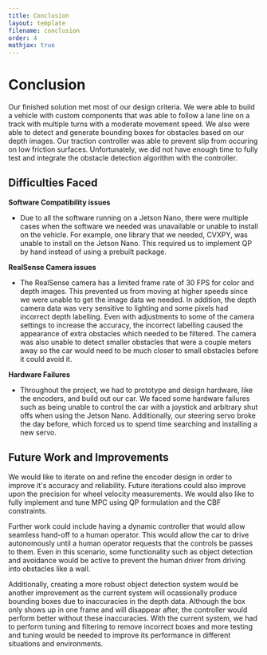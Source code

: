 ```yaml
---
title: Conclusion
layout: template
filename: conclusion
order: 4
mathjax: true
--- 
```


# Conclusion

Our finished solution met most of our design criteria. We were able to build a vehicle with custom components that was able to follow a lane line on a track with multiple turns with a moderate movement speed. We also were able to detect and generate bounding boxes for obstacles based on our depth images. Our traction controller was able to prevent slip from occuring on low friction surfaces. Unfortunately, we did not have enough time to fully test and integrate the obstacle detection algorithm with the controller. 

## Difficulties Faced

**Software Compatibility issues**
- Due to all the software running on a Jetson Nano, there were multiple cases when the software we needed was unavailable or unable to install on the vehicle. For example, one library that we needed, CVXPY, was unable to install on the Jetson Nano. This required us to implement QP by hand instead of using a prebuilt package.

**RealSense Camera issues**
- The RealSense camera has a limited frame rate of 30 FPS for color and depth images. This prevented us from moving at higher speeds since we were unable to get the image data we needed. In addition, the depth camera data was very sensitive to lighting and some pixels had incorrect depth labelling. Even with adjustments to some of the camera settings to increase the accuracy, the incorrect labelling caused the appearance of extra obstacles which needed to be filtered. The camera was also unable to detect smaller obstacles that were a couple meters away so the car would need to be much closer to small obstacles before it could avoid it.

**Hardware Failures**
- Throughout the project, we had to prototype and design hardware, like the encoders, and build out our car. We faced some hardware failures such as being unable to control the car with a joystick and arbitrary shut offs when using the Jetson Nano. Additionally, our steering servo broke the day before, which forced us to spend time searching and installing a new servo. 

## Future Work and Improvements

We would like to iterate on and refine the encoder design in order to improve it's accuracy and reliability. Future iterations could also improve upon the precision for wheel velocity measurements. We would also like to fully implement and tune MPC using QP formulation and the CBF constraints. 

Further work could include having a dynamic controller that would allow seamless hand-off to a human operator. This would allow the car to drive autonomously until a human operator requests that the controls be passes to them. Even in this scenario, some functionality such as object detection and avoidance would be active to prevent the human driver from driving into obstacles like a wall.

Additionally, creating a more robust object detection system would be another improvement as the current system will ocassionally produce bounding boxes due to inaccuracies in the depth data. Although the box only shows up in one frame and will disappear after, the controller would perform better without these inaccuracies. With the current system, we had to perform tuning and filtering to remove incorrect boxes and more testing and tuning would be needed to improve its performance in different situations and environments.